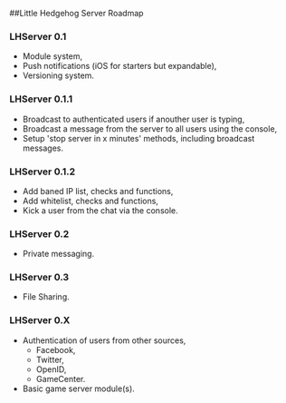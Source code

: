 ##Little Hedgehog Server Roadmap

### LHServer 0.1
- Module system,
- Push notifications (iOS for starters but expandable),
- Versioning system.

### LHServer 0.1.1
- Broadcast to authenticated users if anouther user is typing,
- Broadcast a message from the server to all users using the console,
- Setup 'stop server in x minutes' methods, including broadcast messages.

### LHServer 0.1.2
- Add baned IP list, checks and functions,
- Add whitelist, checks and functions,
- Kick a user from the chat via the console.

### LHServer 0.2
- Private messaging.

### LHServer 0.3
- File Sharing.

### LHServer 0.X
- Authentication of users from other sources,
    - Facebook,
    - Twitter,
    - OpenID,
    - GameCenter.
- Basic game server module(s).
